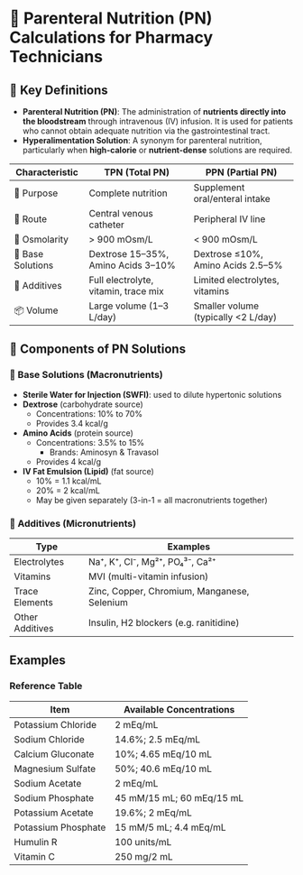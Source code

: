 # 🧮 Parenteral Nutrition (PN) Calculations for Pharmacy Technicians

<!-- 
## Reference

Pharmacy Calculations, 6e; Morton Publishing | Chapter 32
-->

## 🔑 Key Definitions

- **Parenteral Nutrition (PN)**: The administration of **nutrients directly into the bloodstream** through intravenous (IV) infusion. It is used for patients who cannot obtain adequate nutrition via the gastrointestinal tract.
- **Hyperalimentation Solution**: A synonym for parenteral nutrition, particularly when **high-calorie** or **nutrient-dense** solutions are required.

| Characteristic | TPN (Total PN) | PPN (Partial PN) |
|----------------|----------------|------------------|
| 🧠 Purpose | Complete nutrition | Supplement oral/enteral intake |
| 💉 Route | Central venous catheter | Peripheral IV line |
| 🧪 Osmolarity | > 900 mOsm/L | < 900 mOsm/L |
| 🧱 Base Solutions | Dextrose 15–35%, Amino Acids 3–10% | Dextrose ≤10%, Amino Acids 2.5–5% |
| 🧂 Additives | Full electrolyte, vitamin, trace mix | Limited electrolytes, vitamins |
| 📦 Volume | Large volume (1–3 L/day) | Smaller volume (typically <2 L/day) |

## 🧩 Components of PN Solutions

### 🧱 Base Solutions (Macronutrients)

- **Sterile Water for Injection (SWFI)**: used to dilute hypertonic solutions
- **Dextrose** (carbohydrate source)  
  - Concentrations: 10% to 70%
  - Provides 3.4 kcal/g
- **Amino Acids** (protein source)  
  - Concentrations: 3.5% to 15%
    - Brands: Aminosyn & Travasol
  - Provides 4 kcal/g
- **IV Fat Emulsion (Lipid)** (fat source)  
  - 10% = 1.1 kcal/mL  
  - 20% = 2 kcal/mL  
  - May be given separately (3-in-1 = all macronutrients together)

### 💊 Additives (Micronutrients)

| Type             | Examples                                     |
|------------------|----------------------------------------------|
| Electrolytes     | Na⁺, K⁺, Cl⁻, Mg²⁺, PO₄³⁻, Ca²⁺              |
| Vitamins         | MVI (multi-vitamin infusion)                 |
| Trace Elements   | Zinc, Copper, Chromium, Manganese, Selenium |
| Other Additives  | Insulin, H2 blockers (e.g. ranitidine)       |

## Examples

### Reference Table

| **Item**              | **Available Concentrations** |
|-----------------------|------------------------------|
| Potassium Chloride    | 2 mEq/mL |
| Sodium Chloride       | 14.6%; 2.5 mEq/mL |
| Calcium Gluconate     | 10%; 4.65 mEq/10 mL |
| Magnesium Sulfate     | 50%; 40.6 mEq/10 mL |
| Sodium Acetate        | 2 mEq/mL |
| Sodium Phosphate      | 45 mM/15 mL; 60 mEq/15 mL |
| Potassium Acetate     | 19.6%; 2 mEq/mL |
| Potassium Phosphate   | 15 mM/5 mL; 4.4 mEq/mL |
| Humulin R             | 100 units/mL |
| Vitamin C             | 250 mg/2 mL |
